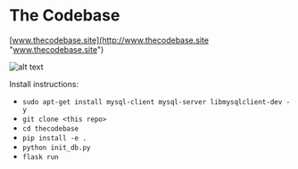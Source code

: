 # The Codebase


[www.thecodebase.site](http://www.thecodebase.site "www.thecodebase.site")


![alt text](https://raw.githubusercontent.com/thecodebasesite/thecodebase/master/thecodebase.png)

Install instructions:

* `sudo apt-get install mysql-client mysql-server libmysqlclient-dev -y`
* `git clone <this repo>`
* `cd thecodebase`
* `pip install -e .`
* `python init_db.py`
* `flask run`
